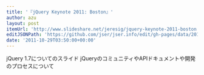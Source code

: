 ```yaml
---
title: '『jQuery Keynote 2011: Boston』'
author: azu
layout: post
itemUrl: 'http://www.slideshare.net/jeresig/jquery-keynote-2011-boston'
editJSONPath: 'https://github.com/jser/jser.info/edit/gh-pages/data/2011/10/index.json'
date: '2011-10-29T03:50:00+00:00'
---
```

jQuery 1.7についてのスライド
jQueryのコミュニティやAPIドキュメントや開発のプロセスについて
